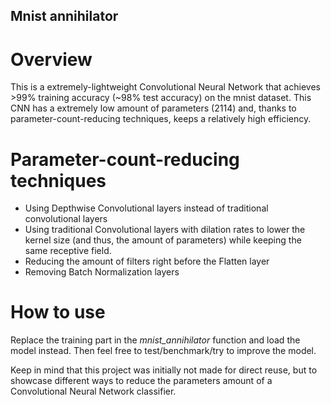 ## Mnist annihilator

# Overview

This is a extremely-lightweight Convolutional Neural Network that achieves >99% training accuracy (~98% test accuracy) on the mnist dataset.
This CNN has a extremely low amount of parameters (2114) and, thanks to parameter-count-reducing techniques, keeps a relatively high efficiency.

# Parameter-count-reducing techniques 

* Using Depthwise Convolutional layers instead of traditional convolutional layers
* Using traditional Convolutional layers with dilation rates to lower the kernel size (and thus, the amount of parameters) while keeping the same receptive field.
* Reducing the amount of filters right before the Flatten layer
* Removing Batch Normalization layers

# How to use 

Replace the training part in the <i>mnist_annihilator</i> function and load the model instead. Then feel free to test/benchmark/try to improve the model.

Keep in mind that this project was initially not made for direct reuse, but to showcase different ways to reduce the parameters amount of a Convolutional Neural Network classifier.
